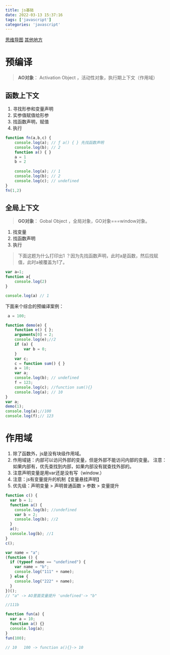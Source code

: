 ```yaml
---
title: js基础
date: 2022-03-13 15:37:16
tags: ['javascript']
categories: 'javascript'
---
```


[思维导图](https://www.yuque.com/u2417328/wm/atd0ic)
[其他地方](https://1494601749.gitbook.io/wmspace/)

# 预编译

> **AO对象**： Activation Object ，活动性对象，执行期上下文（作用域） 

## 函数上下文
1. 寻找形参和变量声明
2. 实参值赋值给形参
3. 找函数声明，赋值
4. 执行

```js
function fn(a,b,c) {
    console.log(a); // ƒ a() { } 先找函数声明
    console.log(b); // 2
    function a() { }
    a = 1
    b = 2
    
    console.log(a); // 1
    console.log(b); // 2
    console.log(c); // undefined
}
fn(1,2)
```

## 全局上下文

> **GO对象**： Gobal Object ，全局对象，GO对象===window对象。

1. 找变量
2. 找函数声明
3. 执行

> 下面这题为什么打印出1 ？因为先找函数声明，此时a是函数，然后找赋值，此时a被覆盖为1了。

```js
var a=1;
function a{
    console.log(2)
}

console.log(a) // 1
```

下面来个综合的预编译案例：
```js
 a = 100;

function demo(e) {
    function e() { };
    arguments[0] = 2;
    console.log(e);//2
    if (a) {
        var b = 0;
    }
    var c;
    c = function sum() { } 
    a = 10;
    var a;
    console.log(b); // undefined
    f = 123;
    console.log(c); //function sum(){}
    console.log(a); // 10 
}
var a;
demo(1);
console.log(a);//100
console.log(f);// 123
```



# 作用域


1. 除了函数外，js是没有块级作用域。
2. 作用域链：内部可以访问外部的变量，但是外部不能访问内部的变量。
	 注意：如果内部有，优先查找到内部，如果内部没有就查找外部的。
3. 注意声明变量是用var还是没有写（window.）
4. 注意：js有变量提升的机制【变量悬挂声明】
5. 优先级：声明变量 > 声明普通函数 > 参数 > 变量提升

```js
function c() {
  var b = 1;
  function a() {
    console.log(b); //undefined
    var b = 2;
    console.log(b); //2
  }
  a();
  console.log(b); //1
}
c();
```

```js
var name = "a";
(function () {
  if (typeof name == "undefined") {
    var name = "b";
    console.log("111" + name);
  } else {
    console.log("222" + name);
  }
})();
// "a" -> AO里面变量提升 'undefined'-> "b"

//111b
```


```js
function fun(a) {
  var a = 10;
  function a() {}
  console.log(a);
}
fun(100);

// 10   100 -> function a(){}-> 10

```